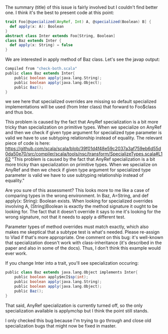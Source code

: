 The summary (title) of this issue is fairly involved but I couldn't find better one. I think it's the best to present code at this point:
```scala
trait Foo[@specialized(AnyRef, Int) A, @specialized(Boolean) B] {
  def apply(x: A): Boolean
}
abstract class Inter extends Foo[String, Boolean]
class Baz extends Inter {
  def apply(x: String) = false
}
```

We are interested in apply method of Baz class. Let's see the javap output:
```scala
Compiled from "check-both.scala"
public class Baz extends Inter{
    public boolean apply(java.lang.String);
    public boolean apply(java.lang.Object);
    public Baz();
}
```

we see here that specialized overrides are missing so default specialized implementations will be used (from Inter class) that forward to Foo$class and thus box.

This problem is caused by the fact that AnyRef specialization is a bit more tricky than specialization on primitive types. When we specialize on AnyRef and then we check if given type argument for specialized type parameter is valid we have to use subtyping relationship instead of equality. The relevant piece of code is here:
https://github.com/scala/scala/blob/39f01d4f48e59c2037a3af759eb6d55d0da50e70/src/compiler/scala/tools/nsc/transform/SpecializeTypes.scala#L162
"This problem is caused by the fact that AnyRef specialization is a bit more tricky than specialization on primitive types. When we specialize on AnyRef and then we check if given type argument for specialized type parameter is valid we have to use subtyping relationship instead of equality."

Are you sure of this assessment? This looks more to me like a case of comparing types in the wrong environment.  In Baz, A=String, and def apply(x: String): Boolean exists.  When looking for specialized overrides involving A, (String)Boolean is exactly the method signature it ought to be looking for. The fact that it doesn't override it says to me it's looking for the wrong signature, not that it needs to apply a different test.

Parameter types of method overrides must match exactly, which also makes me skeptical that a subtype test is what's needed.
Please re-assign to Vlad if that's more appropriate.
One comment on this bug: it's well-known that specialization doesn't work with class-inheritance (it's described in the paper and also in some of the docs). Thus, I don't think this example would ever work.

If you change Inter into a trait, you'll see specialization occuring:

```scala
public class Baz extends java.lang.Object implements Inter{
    public boolean apply$mcI$sp(int);
    public boolean apply(java.lang.String);
    public boolean apply(java.lang.Object);
    public Baz();
}
```

That said, AnyRef specialization is currently turned off, so the only specialization available is apply$mcI$sp but I think the point still stands.

I only checked this bug because I'm trying to go through and close old specialization bugs that might now be fixed in master.
